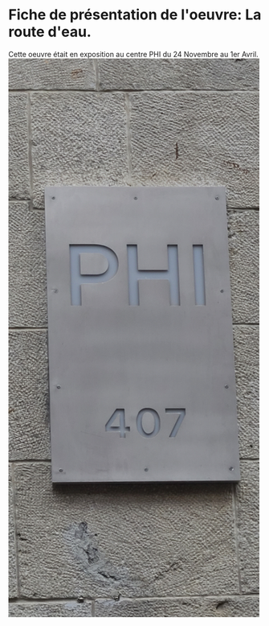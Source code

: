 # Fiche de présentation de l'oeuvre: La route d'eau.

Cette oeuvre était en exposition au centre PHI du 24 Novembre au 1er Avril.
<img src="media/entree_phi.jpg" width="500">
